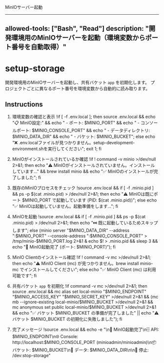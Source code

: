 MinIOサーバー起動

---
allowed-tools: ["Bash", "Read"]
description: "開発環境用のMinIOサーバーを起動（環境変数からポート番号を自動取得）"
---

# setup-storage

開発環境用のMinIOサーバーを起動し、共有バケット `app` を初期化します。
プロジェクトごとに異なるポート番号を環境変数から自動的に読み取ります。

## Instructions

1. 環境変数の確認と表示
   !if [ -f .env.local ]; then source .env.local && echo "📋 MinIO設定:" && echo "  - ポート: $MINIO_PORT" && echo "  - コンソールポート: $MINIO_CONSOLE_PORT" && echo "  - データディレクトリ: $MINIO_DATA_DIR" && echo "  - バケット: $MINIO_BUCKET"; else echo "❌ .env.localファイルが見つかりません。setup-development-environment.shを実行してください"; exit 1; fi

2. MinIOがインストールされているか確認
   !if ! command -v minio >/dev/null 2>&1; then echo "⚠️  MinIOがインストールされていません。インストールしています..." && brew install minio && echo "✅ MinIOのインストールが完了しました"; fi

3. 既存のMinIOプロセスをチェック
   !source .env.local && if [ -f .minio.pid ] && ps -p $(cat .minio.pid) > /dev/null 2>&1; then echo "⚠️  MinIOは既にポート $MINIO_PORT で起動しています (PID: $(cat .minio.pid))"; else echo "✅ MinIOは起動していません。起動準備をします..."; fi

4. MinIOを起動
   !source .env.local && if [ -f .minio.pid ] && ps -p $(cat .minio.pid) > /dev/null 2>&1; then echo "⏭️  既に起動しているためスキップします"; else (minio server "$MINIO_DATA_DIR" --address ":$MINIO_PORT" --console-address ":$MINIO_CONSOLE_PORT" > /tmp/minio-$MINIO_PORT.log 2>&1 & echo $! > .minio.pid && sleep 3 && echo "🚀 MinIO起動完了 (ポート: $MINIO_PORT)"); fi

5. MinIO Clientのインストール確認
   !if ! command -v mc >/dev/null 2>&1; then echo "⚠️  MinIO Client (mc) が見つかりません。brew install minio-mc でインストールしてください"; else echo "✅ MinIO Client (mc) は利用可能です"; fi

6. 共有バケット `app` を初期化
   !if command -v mc >/dev/null 2>&1; then source .env.local && mc alias set local-minio "$MINIO_ENDPOINT" "$MINIO_ACCESS_KEY" "$MINIO_SECRET_KEY" >/dev/null 2>&1 && (mc mb --ignore-existing local-minio/$MINIO_BUCKET >/dev/null 2>&1 && mc anonymous set public local-minio/$MINIO_BUCKET >/dev/null 2>&1 && echo "✅ バケット $MINIO_BUCKET の準備が完了しました" || echo "⚠️  バケット $MINIO_BUCKET の初期化に失敗しました"); fi

7. 完了メッセージ
   !source .env.local && echo -e "\n🎉 MinIO起動完了\n🗄️  API: $MINIO_ENDPOINT\n🌐 Console: http://localhost:$MINIO_CONSOLE_PORT (minioadmin/minioadmin)\n📦 バケット: $MINIO_BUCKET\n📁 データ: $MINIO_DATA_DIR\n\n🛑 停止: /dev:stop-storage"
